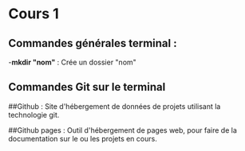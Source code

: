 # Cours 1


## Commandes générales terminal :
-**mkdir "nom"** : Crée un dossier "nom"
## Commandes Git sur le terminal


##Github :
Site d'hébergement de données de projets utilisant la technologie git.

##Github pages :
Outil d'hébergement de pages web, pour faire de la documentation sur le ou les projets en cours.
